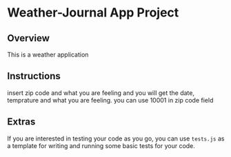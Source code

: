# Weather-Journal App Project

## Overview

This is a weather application

## Instructions

insert zip code and what you are feeling and you will get the date, temprature and what you are feeling.
you can use 10001 in zip code field

## Extras

If you are interested in testing your code as you go, you can use `tests.js` as a template for writing and running some basic tests for your code.
